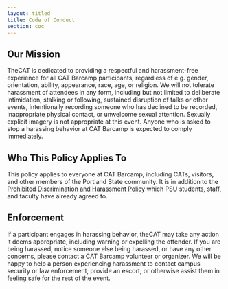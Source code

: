 ```yaml
---
layout: titled
title: Code of Conduct
section: coc
---
```


## Our Mission
TheCAT is dedicated to providing a respectful and harassment-free experience for all CAT Barcamp participants, regardless of e.g. gender, orientation, ability, appearance, race, age, or religion. We will not tolerate harassment of attendees in any form, including but not limited to deliberate intimidation, stalking or following, sustained disruption of talks or other events, intentionally recording someone who has declined to be recorded, inappropriate physical contact, or unwelcome sexual attention. Sexually explicit imagery is not appropriate at this event. Anyone who is asked to stop a harassing behavior at CAT Barcamp is expected to comply immediately.

## Who This Policy Applies To
This policy applies to everyone at CAT Barcamp, including CATs, visitors, and other members of the Portland State community.
It is in addition to the [Prohibited Discrimination and Harassment Policy](http://www.pdx.edu/diversity/sites/www.pdx.edu.diversity/files/3.15.13%20REV%20Policy%20on%20Prohibited%20Discrimination%20and%20Harassment%20signed%20final.pdf) which PSU students, staff, and faculty have already agreed to.

## Enforcement
If a participant engages in harassing behavior, theCAT may take any action it deems appropriate, including warning or expelling the offender. If you are being harassed, notice someone else being harassed, or have any other concerns, please contact a CAT Barcamp volunteer or organizer. We will be happy to help a person experiencing harassment to contact campus security or law enforcement, provide an escort, or otherwise assist them in feeling safe for the rest of the event.
